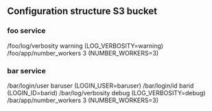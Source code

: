 ## Configuration structure S3 bucket

### foo service
/foo/log/verbosity warning (LOG_VERBOSITY=warning)
/foo/app/number_workers 3 (NUMBER_WORKERS=3)

### bar service
/bar/login/user baruser (LOGIN_USER=baruser)
/bar/login/id barid (LOGIN_ID=barid)
/bar/log/verbosity debug (LOG_VERBOSITY=debug)
/bar/app/number_workers 3 (NUMBER_WORKERS=3)

